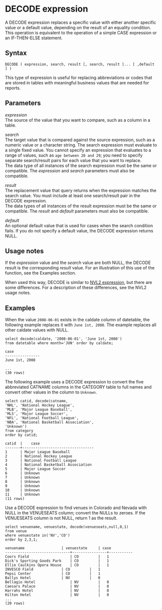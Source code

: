 # DECODE expression<a name="r_DECODE_expression"></a>

A DECODE expression replaces a specific value with either another specific value or a default value, depending on the result of an equality condition\. This operation is equivalent to the operation of a simple CASE expression or an IF\-THEN\-ELSE statement\.

## Syntax<a name="r_DECODE_expression-synopsis"></a>

```
DECODE ( expression, search, result [, search, result ]... [ ,default ] )
```

This type of expression is useful for replacing abbreviations or codes that are stored in tables with meaningful business values that are needed for reports\.

## Parameters<a name="r_DECODE_expression-parameters"></a>

 *expression*   
The source of the value that you want to compare, such as a column in a table\.

 *search*   
The target value that is compared against the source expression, such as a numeric value or a character string\. The search expression must evaluate to a single fixed value\. You cannot specify an expression that evaluates to a range of values, such as `age between 20 and 29`; you need to specify separate search/result pairs for each value that you want to replace\.  
The data type of all instances of the search expression must be the same or compatible\. The *expression* and *search* parameters must also be compatible\.

 *result*   
The replacement value that query returns when the expression matches the search value\. You must include at least one search/result pair in the DECODE expression\.  
The data types of all instances of the result expression must be the same or compatible\. The *result* and *default* parameters must also be compatible\.

 *default*   
An optional default value that is used for cases when the search condition fails\. If you do not specify a default value, the DECODE expression returns NULL\.

## Usage notes<a name="decode-expression-usage-notes"></a>

If the *expression* value and the *search* value are both NULL, the DECODE result is the corresponding *result* value\. For an illustration of this use of the function, see the Examples section\.

When used this way, DECODE is similar to [NVL2 expression](r_NVL2.md), but there are some differences\. For a description of these differences, see the NVL2 usage notes\.

## Examples<a name="r_DECODE_expression-examples"></a>

When the value `2008-06-01` exists in the caldate column of datetable, the following example replaces it with `June 1st, 2008`\. The example replaces all other caldate values with NULL\. 

```
select decode(caldate, '2008-06-01', 'June 1st, 2008')
from datetable where month='JUN' order by caldate;

case
----------------
June 1st, 2008

...
(30 rows)
```

The following example uses a DECODE expression to convert the five abbreviated CATNAME columns in the CATEGORY table to full names and convert other values in the column to `Unknown`\. 

```
select catid, decode(catname,
'NHL', 'National Hockey League',
'MLB', 'Major League Baseball',
'MLS', 'Major League Soccer',
'NFL', 'National Football League',
'NBA', 'National Basketball Association',
'Unknown')
from category
order by catid;

catid  |	case
-------+---------------------------------
1      | Major League Baseball
2      | National Hockey League
3      | National Football League
4      | National Basketball Association
5      | Major League Soccer
6      | Unknown
7      | Unknown
8      | Unknown
9      | Unknown
10     | Unknown
11     | Unknown
(11 rows)
```

Use a DECODE expression to find venues in Colorado and Nevada with NULL in the VENUESEATS column; convert the NULLs to zeroes\. If the VENUESEATS column is not NULL, return 1 as the result\. 

```
select venuename, venuestate, decode(venueseats,null,0,1)
from venue
where venuestate in('NV','CO')
order by 2,3,1;

venuename	              | venuestate     | case
------------------------------+----------------+-----------
Coors Field                   |	CO	       |   1
Dick's Sporting Goods Park    |	CO	       |   1
Ellie Caulkins Opera House    |	CO	       |   1
INVESCO Field		      |	CO	       |   1
Pepsi Center		      |	CO	       |   1
Ballys Hotel		      |	NV	       |   0
Bellagio Hotel                |	NV	       |   0
Caesars Palace                |	NV	       |   0
Harrahs Hotel                 |	NV	       |   0
Hilton Hotel                  |	NV	       |   0
...						
(20 rows)
```